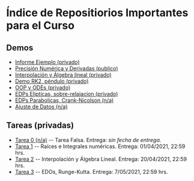 # Índice de Repositiorios Importantes para el Curso

## Demos

- [Informe Ejemplo (privado)](https://github.com/uchileFI3104B-2021A/informe-ejemplo)
- [Precisión Numérica y Derivadas (publico)](https://github.com/uchileFI3104B-2021A/demo-precision-derivada)
- [Interpolación y Álgebra lineal (privado)](https://github.com/uchileFI3104B-2021A/demo-interpolacion-algebra-lineal)
- [Demo RK2, péndulo (privado)](https://github.com/uchileFI3104B-2021A/demo-rk2)
- [OOP y ODEs (privado)](https://github.com/uchileFI3104B-2021A/demo-oop)
- [EDPs Elipticas, sobre-relajacion (privado)](https://github.com/uchileFI3104B-2021A/demo-sobre-relajacion)
- [EDPs Parabolicas, Crank-Nicolson (n/a)](#)
- [Ajuste de Datos (n/a)](#)


## Tareas (privadas)

- [Tarea 0 (n/a)](#) -- Tarea Falsa. Entrega: _sin fecha de entrega._
- [Tarea 1](https://github.com/uchileFI3104B-2021A/01-tarea-template) -- Raíces e Integrales numéricas. Entrega: 01/04/2021, 22:59 hrs.
- [Tarea 2](https://github.com/uchileFI3104B-2021A/02-tarea-template) -- Interpolación y Álgebra Lineal. Entrega: 20/04/2021, 22:59 hrs.
- [Tarea 3](https://github.com/uchileFI3104B-2021A/03-tarea-template) -- EDOs, Runge-Kutta. Entrega: 7/05/2021, 22:59 hrs.
